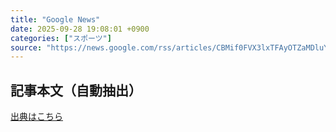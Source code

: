 ```yaml
---
title: "Google News"
date: 2025-09-28 19:08:01 +0900
categories: ["スポーツ"]
source: "https://news.google.com/rss/articles/CBMif0FVX3lxTFAyOTZaMDluY2FPQ05oOV9pcjVvUW41SENQeDJuUkgwLXZoc05xRkN3d1hKQkk5ZkN3NGxSRFpUTV94aDFfSUtBcUh6YTFXZUlDMmVOQ3E0ams3UE91b1JweVZ5V19tX0YxUnlYLXE3U0NaM05LajhrWFZuUWVSRzA?oc=5"
---
```


## 記事本文（自動抽出）
<body class="y0K44d EA71Tc" id="readabilityBody"></body>

[出典はこちら](https://news.google.com/rss/articles/CBMif0FVX3lxTFAyOTZaMDluY2FPQ05oOV9pcjVvUW41SENQeDJuUkgwLXZoc05xRkN3d1hKQkk5ZkN3NGxSRFpUTV94aDFfSUtBcUh6YTFXZUlDMmVOQ3E0ams3UE91b1JweVZ5V19tX0YxUnlYLXE3U0NaM05LajhrWFZuUWVSRzA?oc=5)
